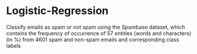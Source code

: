 # Logistic-Regression
Classify emails as spam or not spam using the Spambase dataset, which contains the frequency of occurrence of 57 entities (words and characters) (in %) from 4601 spam and non-spam emails and corresponding class labels
